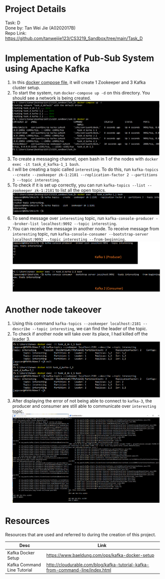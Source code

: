 # Project Details
Task: D  
Done by: Tan Wei Jie (A0202017B)  
Repo Link: https://github.com/tanweijie123/CS3219_Sandbox/tree/main/Task_D

# Implementation of Pub-Sub System using Apache Kafka
1. In this [docker compose file](https://github.com/tanweijie123/CS3219_Sandbox/blob/main/Task_D/docker-compose.yml), it will create 1 Zookeeper and 3 Kafka cluster setup.   
1. To start the system, run `docker-compose up -d` on this directory. You should see a network is being created.  
![docker-compose-up](docs/docker-compose-up.png)  
1. To create a messaging channel, open bash in 1 of the nodes with `docker exec -it task_d_kafka-1_1 bash`.  
1. I will be creating a topic called `interesting`. To do this, run `kafka-topics --create --zookeeper zk-1:2181 --replication-factor 2 --partitions 3 --topic interesting`.  
1. To check if it is set up correctly, you can run `kafka-topics --list --zookeeper zk-1:2181` to list all the open topics.  
![interesting_topic](docs/interesting-topic.png)  
1. To send message over `interesting` topic, run `kafka-console-producer --broker-list localhost:9092 --topic interesting`.  
1. You can receive the message in another node. To receive message from `interesting` topic, run `kafka-console-consumer --bootstrap-server localhost:9092 --topic interesting --from-beginning`.  
![send_receive](docs/send_receive.png)  

# Another node takeover 
1. Using this command `kafka-topics --zookeeper localhost:2181 --describe --topic interesting`, we can find the leader of the topic. 
1. To check if another node will take over its place, I had killed off the leader 3.  
![kill_leader](docs/kill_leader.png)  
1. After displaying the error of not being able to connect to `kafka-3`, the producer and consumer are still able to communicate over `interesting` topic.  
![still_alive](docs/still_alive.png)  


# Resources 
Resources that are used and referred to during the creation of this project. 

|Desc|Link|
|---|---|
|Kafka Docker Setup | https://www.baeldung.com/ops/kafka-docker-setup| 
|Kafka Command Line Tutorial | http://cloudurable.com/blog/kafka-tutorial-kafka-from-command-line/index.html| 